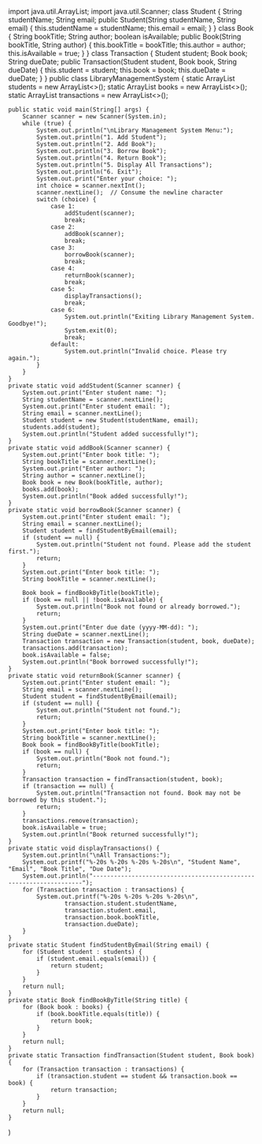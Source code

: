 import java.util.ArrayList;
import java.util.Scanner;
class Student {
    String studentName;
    String email;
    public Student(String studentName, String email) {
        this.studentName = studentName;
        this.email = email;
    }
}
class Book {
    String bookTitle;
    String author;
    boolean isAvailable;
    public Book(String bookTitle, String author) {
        this.bookTitle = bookTitle;
        this.author = author;
        this.isAvailable = true;
    }
}
class Transaction {
    Student student;
    Book book;
    String dueDate;
    public Transaction(Student student, Book book, String dueDate) {
        this.student = student;
        this.book = book;
        this.dueDate = dueDate;
    }
}
public class LibraryManagementSystem {
    static ArrayList<Student> students = new ArrayList<>();
    static ArrayList<Book> books = new ArrayList<>();
    static ArrayList<Transaction> transactions = new ArrayList<>();

    public static void main(String[] args) {
        Scanner scanner = new Scanner(System.in);
        while (true) {
            System.out.println("\nLibrary Management System Menu:");
            System.out.println("1. Add Student");
            System.out.println("2. Add Book");
            System.out.println("3. Borrow Book");
            System.out.println("4. Return Book");
            System.out.println("5. Display All Transactions");
            System.out.println("6. Exit");
            System.out.print("Enter your choice: ");
            int choice = scanner.nextInt();
            scanner.nextLine();  // Consume the newline character
            switch (choice) {
                case 1:
                    addStudent(scanner);
                    break;
                case 2:
                    addBook(scanner);
                    break;
                case 3:
                    borrowBook(scanner);
                    break;
                case 4:
                    returnBook(scanner);
                    break;
                case 5:
                    displayTransactions();
                    break;
                case 6:
                    System.out.println("Exiting Library Management System. Goodbye!");
                    System.exit(0);
                    break;
                default:
                    System.out.println("Invalid choice. Please try again.");
            }
        }
    }
    private static void addStudent(Scanner scanner) {
        System.out.print("Enter student name: ");
        String studentName = scanner.nextLine();
        System.out.print("Enter student email: ");
        String email = scanner.nextLine();
        Student student = new Student(studentName, email);
        students.add(student);
        System.out.println("Student added successfully!");
    }
    private static void addBook(Scanner scanner) {
        System.out.print("Enter book title: ");
        String bookTitle = scanner.nextLine();
        System.out.print("Enter author: ");
        String author = scanner.nextLine();
        Book book = new Book(bookTitle, author);
        books.add(book);
        System.out.println("Book added successfully!");
    }
    private static void borrowBook(Scanner scanner) {
        System.out.print("Enter student email: ");
        String email = scanner.nextLine();
        Student student = findStudentByEmail(email);
        if (student == null) {
            System.out.println("Student not found. Please add the student first.");
            return;
        }
        System.out.print("Enter book title: ");
        String bookTitle = scanner.nextLine();

        Book book = findBookByTitle(bookTitle);
        if (book == null || !book.isAvailable) {
            System.out.println("Book not found or already borrowed.");
            return;
        }
        System.out.print("Enter due date (yyyy-MM-dd): ");
        String dueDate = scanner.nextLine();
        Transaction transaction = new Transaction(student, book, dueDate);
        transactions.add(transaction);
        book.isAvailable = false;
        System.out.println("Book borrowed successfully!");
    }
    private static void returnBook(Scanner scanner) {
        System.out.print("Enter student email: ");
        String email = scanner.nextLine();
        Student student = findStudentByEmail(email);
        if (student == null) {
            System.out.println("Student not found.");
            return;
        }
        System.out.print("Enter book title: ");
        String bookTitle = scanner.nextLine();
        Book book = findBookByTitle(bookTitle);
        if (book == null) {
            System.out.println("Book not found.");
            return;
        }
        Transaction transaction = findTransaction(student, book);
        if (transaction == null) {
            System.out.println("Transaction not found. Book may not be borrowed by this student.");
            return;
        }
        transactions.remove(transaction);
        book.isAvailable = true;
        System.out.println("Book returned successfully!");
    }
    private static void displayTransactions() {
        System.out.println("\nAll Transactions:");
        System.out.printf("%-20s %-20s %-20s %-20s\n", "Student Name", "Email", "Book Title", "Due Date");
        System.out.println("-------------------------------------------------------------------");
        for (Transaction transaction : transactions) {
            System.out.printf("%-20s %-20s %-20s %-20s\n",
                    transaction.student.studentName,
                    transaction.student.email,
                    transaction.book.bookTitle,
                    transaction.dueDate);
        }
    }
    private static Student findStudentByEmail(String email) {
        for (Student student : students) {
            if (student.email.equals(email)) {
                return student;
            }
        }
        return null;
    }
    private static Book findBookByTitle(String title) {
        for (Book book : books) {
            if (book.bookTitle.equals(title)) {
                return book;
            }
        }
        return null;
    }
    private static Transaction findTransaction(Student student, Book book) {
        for (Transaction transaction : transactions) {
            if (transaction.student == student && transaction.book == book) {
                return transaction;
            }
        }
        return null;
    }
)
